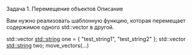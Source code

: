 Задача 1. Перемещение объектов
Описание

Вам нужно реализовать шаблонную функцию, которая перемещает содержимое одного std::vector в другой.

std::vector <std::string> one = { "test_string1", "test_string2" };
std::vector <std::string> two;
move_vectors(...)
